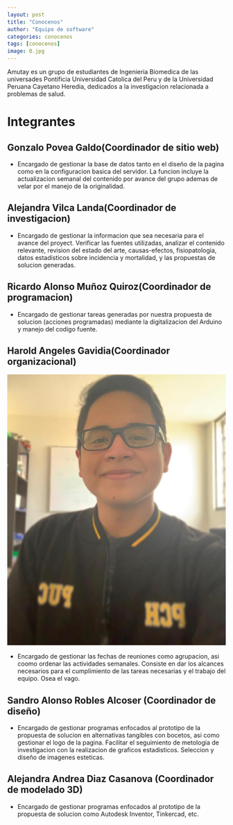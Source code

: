 ```yaml
---
layout: post
title: "Conocenos"
author: "Equipo de software"
categories: conocenos
tags: [conocenos]
image: 0.jpg
---
```


Amutay es un grupo de estudiantes de Ingenieria Biomedica de las universades Pontificia Universidad Catolica del Peru y de la Universidad Peruana Cayetano Heredia, dedicados a la investigacion relacionada a problemas de salud. 

# Integrantes

## Gonzalo Povea Galdo(Coordinador de sitio web)

* Encargado de gestionar la base de datos tanto en el diseño de la pagina como en la configuracion basica del servidor. La funcion incluye la actualizacion semanal del contenido por avance del grupo ademas de velar por el manejo de la originalidad.

## Alejandra Vilca Landa(Coordinador de investigacion)

* Encargado de gestionar la informacion que sea necesaria para el avance del proyect. Verificar las fuentes utilizadas, analizar el contenido relevante, revision del estado del arte, causas-efectos, fisiopatologia, datos estadisticos sobre incidencia y mortalidad, y las propuestas de solucion generadas.

## Ricardo Alonso Muñoz Quiroz(Coordinador de programacion)

* Encargado de gestionar tareas generadas por nuestra propuesta de solucion (acciones programadas) mediante la digitalizacion del Arduino y manejo del codigo fuente. 

## Harold Angeles Gavidia(Coordinador organizacional)

![alt text](https://raw.githubusercontent.com/GonzaloUPCH/Grupo13.github.io/Parche-oficial-2/assets/img/Haru.jpeg)

* Encargado de gestionar las fechas de reuniones como agrupacion, asi coomo ordenar las actividades semanales. Consiste en dar los alcances necesarios para el cumplimiento de las tareas necesarias y el trabajo del equipo. Osea el vago.
 


## Sandro Alonso Robles Alcoser (Coordinador de diseño)

* Encargado de gestionar programas enfocados al prototipo de la propuesta de solucion en alternativas tangibles con bocetos, asi como gestionar el logo de la pagina. Facilitar el seguimiento de metologia de investigacion con la realizacion de graficos estadisticos. Seleccion y diseño de imagenes esteticas.

## Alejandra Andrea Diaz Casanova (Coordinador de modelado 3D)

* Encargado de gestionar programas enfocados al prototipo de la propuesta de solucion como Autodesk Inventor, Tinkercad, etc.

